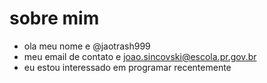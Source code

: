 # sobre mim
- ola meu nome e @jaotrash999
- meu email de contato e joao.sincovski@escola.pr.gov.br
- eu estou interessado em programar recentemente
